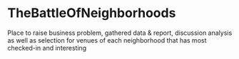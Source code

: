 # TheBattleOfNeighborhoods
Place to raise business problem, gathered data &amp; report, discussion analysis as well as selection for venues of each neighborhood that has most checked-in and interesting 
